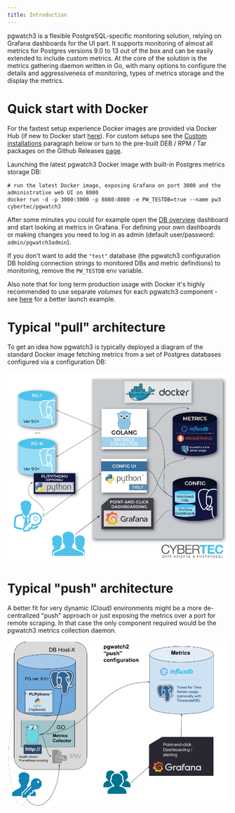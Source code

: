 ```yaml
---
title: Introduction
---
```


pgwatch3 is a flexible PostgreSQL-specific monitoring solution, relying
on Grafana dashboards for the UI part. It supports monitoring of almost
all metrics for Postgres versions 9.0 to 13 out of the box and can be
easily extended to include custom metrics. At the core of the solution
is the metrics gathering daemon written in Go, with many options to
configure the details and aggressiveness of monitoring, types of metrics
storage and the display the metrics.

# Quick start with Docker

For the fastest setup experience Docker images are provided via Docker
Hub (if new to Docker start
[here](https://docs.docker.com/get-started/)). For custom setups see the
[Custom installations](custom_installation.md) paragraph below or turn to the pre-built DEB / RPM / Tar
packages on the Github Releases
[page](https://github.com/cybertec-postgresql/pgwatch/releases).

Launching the latest pgwatch3 Docker image with built-in Postgres
metrics storage DB:

    # run the latest Docker image, exposing Grafana on port 3000 and the administrative web UI on 8080
    docker run -d -p 3000:3000 -p 8080:8080 -e PW_TESTDB=true --name pw3 cybertec/pgwatch3

After some minutes you could for example open the [DB
overview](http://127.0.0.1:3000/dashboard/db/db-overview) dashboard
and start looking at metrics in Grafana. For defining your own
dashboards or making changes you need to log in as admin (default
user/password: `admin/pgwatch3admin`).

If you don't want to add the `"test"` database (the pgwatch3
configuration DB holding connection strings to monitored DBs and metric
definitions) to monitoring, remove the `PW_TESTDB` env variable.

Also note that for long term production usage with Docker it's highly
recommended to use separate *volumes* for each pgwatch3 component - see
[here](docker_installation.md) for a better launch example.

# Typical "pull" architecture

To get an idea how pgwatch3 is typically deployed a diagram of the
standard Docker image fetching metrics from a set of Postgres databases
configured via a configuration DB:

[![pgwatch3 typical deployment architecture diagram](screenshots/pgwatch3_architecture.png)](screenshots/pgwatch3_architecture.png)

# Typical "push" architecture

A better fit for very dynamic (Cloud) environments might be a more
de-centralized "push" approach or just exposing the metrics over a
port for remote scraping. In that case the only component required would
be the pgwatch3 metrics collection daemon.

[![pgwatch3 "push" deployment architecture diagram](screenshots/pgwatch3_architecture_push.png)](screenshots/pgwatch3_architecture_push.png)
